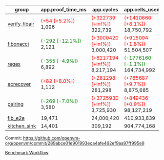 | group | app.proof_time_ms | app.cycles | app.cells_used | leaf.proof_time_ms | leaf.cycles | leaf.cells_used |
| -- | -- | -- | -- | -- | -- | -- |
| [verify_fibair](https://github.com/openvm-org/openvm/blob/benchmark-results/benchmarks-pr/1567/verify_fibair-289abce01e901993eca4afe462ef9aa97ff995e9.md) |<span style='color: red'>(+54 [+5.2%])</span> 1,096 | <span style='color: red'>(+322739 [+inf%])</span> 322,739 | <span style='color: red'>(+1410660 [+8.1%])</span> 18,750,792 |- | - | - |
| [fibonacci](https://github.com/openvm-org/openvm/blob/benchmark-results/benchmarks-pr/1567/fibonacci-289abce01e901993eca4afe462ef9aa97ff995e9.md) |<span style='color: green'>(-292 [-12.1%])</span> 2,121 | <span style='color: red'>(+3000420 [+inf%])</span> 3,000,420 | <span style='color: red'>(+915004 [+1.8%])</span> 51,504,507 |<span style='color: green'>(-164 [-5.3%])</span> 2,944 | <span style='color: red'>(+1248025 [+inf%])</span> 1,248,025 | <span style='color: red'>(+1051714 [+1.5%])</span> 70,886,392 |
| [regex](https://github.com/openvm-org/openvm/blob/benchmark-results/benchmarks-pr/1567/regex-289abce01e901993eca4afe462ef9aa97ff995e9.md) |<span style='color: green'>(-355 [-4.9%])</span> 6,892 | <span style='color: red'>(+8217194 [+inf%])</span> 8,217,194 | <span style='color: green'>(-1776160 [-1.1%])</span> 164,734,992 |<span style='color: green'>(-3825 [-30.4%])</span> 8,740 | <span style='color: red'>(+3326683 [+inf%])</span> 3,326,683 | <span style='color: green'>(-59116024 [-19.5%])</span> 244,540,002 |
| [ecrecover](https://github.com/openvm-org/openvm/blob/benchmark-results/benchmarks-pr/1567/ecrecover-289abce01e901993eca4afe462ef9aa97ff995e9.md) |<span style='color: red'>(+82 [+8.0%])</span> 1,112 | <span style='color: red'>(+281298 [+inf%])</span> 281,298 | <span style='color: red'>(+785687 [+9.7%])</span> 8,875,685 |<span style='color: green'>(-1078 [-10.3%])</span> 9,426 | <span style='color: red'>(+2934951 [+inf%])</span> 2,934,951 | <span style='color: red'>(+2013168 [+0.8%])</span> 247,107,520 |
| [pairing](https://github.com/openvm-org/openvm/blob/benchmark-results/benchmarks-pr/1567/pairing-289abce01e901993eca4afe462ef9aa97ff995e9.md) |<span style='color: green'>(-269 [-7.0%])</span> 3,580 | <span style='color: red'>(+3725930 [+inf%])</span> 3,725,930 | <span style='color: red'>(+849436 [+0.9%])</span> 98,127,219 |<span style='color: green'>(-3465 [-45.0%])</span> 4,231 | <span style='color: red'>(+2010500 [+inf%])</span> 2,010,500 | <span style='color: green'>(-57512987 [-28.0%])</span> 148,012,347 |
| [fib_e2e](https://github.com/openvm-org/openvm/blob/benchmark-results/benchmarks-pr/1567/fib_e2e-289abce01e901993eca4afe462ef9aa97ff995e9.md) | 19,471 |  24,000,420 |  410,933,839 | 16,313 |  7,462,329 |  441,085,951 |
| [kitchen_sink](https://github.com/openvm-org/openvm/blob/benchmark-results/benchmarks-pr/1567/kitchen_sink-289abce01e901993eca4afe462ef9aa97ff995e9.md) | 14,401 |  309,192 |  904,774,168 | 21,495 |  7,952,498 |  772,081,724 |


Commit: https://github.com/openvm-org/openvm/commit/289abce01e901993eca4afe462ef9aa97ff995e9

[Benchmark Workflow](https://github.com/openvm-org/openvm/actions/runs/16782413318)
